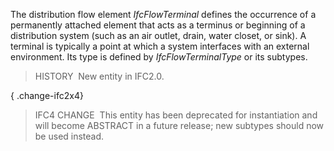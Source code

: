 The distribution flow element _IfcFlowTerminal_ defines the occurrence of a permanently attached element that acts as a terminus or beginning of a distribution system (such as an air outlet, drain, water closet, or sink). A terminal is typically a point at which a system interfaces with an external environment. Its type is defined by _IfcFlowTerminalType_ or its subtypes.

> HISTORY&nbsp; New entity in IFC2.0.

{ .change-ifc2x4}
> IFC4 CHANGE&nbsp; This entity has been deprecated for instantiation and will become ABSTRACT in a future release; new subtypes should now be used instead.
